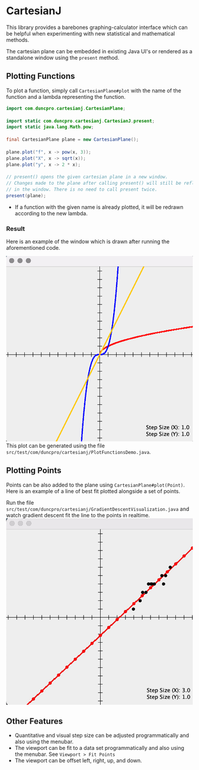 # CartesianJ 
This library provides a barebones graphing-calculator
interface which can be helpful when experimenting with new statistical and mathematical methods.

The cartesian plane can be embedded in existing Java UI's or rendered
as a standalone window using the `present` method.

## Plotting Functions
To plot a function, simply call `CartesianPlane#plot` with the name of the function
and a lambda representing the function. 
````java
import com.duncpro.cartesianj.CartesianPlane;

import static com.duncpro.cartesianj.CartesianJ.present;
import static java.lang.Math.pow;

final CartesianPlane plane = new CartesianPlane();

plane.plot("f", x -> pow(x, 3));
plane.plot("X", x -> sqrt(x));
plane.plot("y", x -> 2 * x);

// present() opens the given cartesian plane in a new window.
// Changes made to the plane after calling present() will still be reflected
// in the window. There is no need to call present twice.
present(plane);
````
* If a function with the given name is already plotted, it will be redrawn according to the new lambda.

### Result
Here is an example of the window which is drawn after running the aforementioned code.

![](plot-functions-demo.png)
This plot can be generated using the file `src/test/com/duncpro/cartesianj/PlotFunctionsDemo.java`.
## Plotting Points
Points can be also added to the plane using `CartesianPlane#plot(Point)`.
Here is an example of a line of best fit plotted alongside a set of points.

Run the file `src/test/com/duncpro/cartesianj/GradientDescentVisualization.java` and watch gradient descent
fit the line to the points in realtime.
![](gradient-descent.jpg)

## Other Features
- Quantitative and visual step size can be adjusted programmatically and
also using the menubar.
- The viewport can be fit to a data set programmatically and also using the menubar.
See `Viewport > Fit Points`
- The viewport can be offset left, right, up, and down.  
